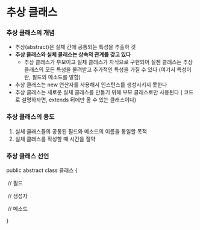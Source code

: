 # 추상 클래스

### 추상 클래스의 개념

* 추상(abstract)은 실체 간에 공통되는 특성을 추출하 것
* **추상 클래스와 실체 클래스는 상속의 관계를 갖고 있다**
  * 추상 클래스가 부모이고 실체 클래스가 자식으로 구현되어 실첸 클래스는 추상 클래스의 모든 특성을 물려받고 추가적인 특성을 가질 수 있다 (여기서 특성이란, 필드와 메소드를 말함)
* 추상 클래스는 new 연산자를 사용해서 인스턴스를 생성시키지 못한다
* 추상 클래스는 새로운 실체 클래스를 만들기 위해 부모 클래스로만 사용된다 ( 코드로 설명하자면, extends 뒤에만 올 수 있는 클래스이다)



### 추상 클래스의 용도

1. 실체 클래스들의 공통된 필드와 메소드의 이름을 통일할 목적
2. 실체 클래스를 작성할 때 시간을 절약



### 추상 클래스 선언

public abstract class 클래스 {

​	// 필드

​	// 생성자

​	// 메소드

}

